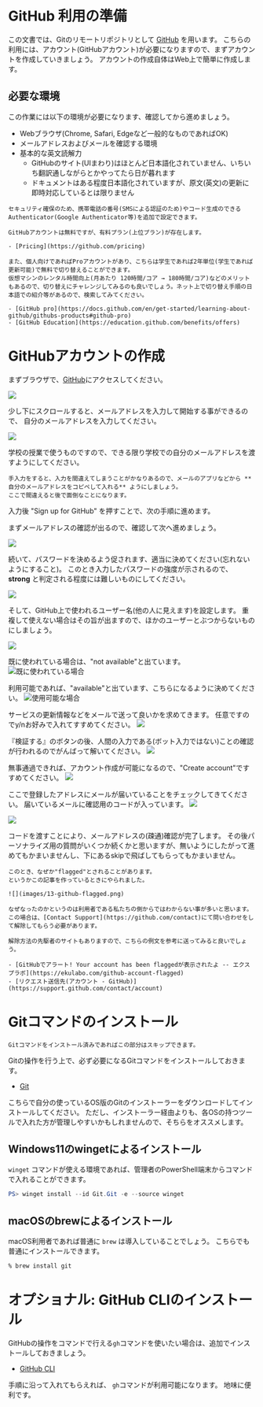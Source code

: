 # GitHub 利用の準備

この文書では、Gitのリモートリポジトリとして [GitHub](https://github.com/) を用います。
こちらの利用には、アカウント(GitHubアカウント)が必要になりますので、まずアカウントを作成していきましょう。
アカウントの作成自体はWeb上で簡単に作成します。

## 必要な環境

この作業には以下の環境が必要になります、確認してから進めましょう。

- Webブラウザ(Chrome, Safari, Edgeなど一般的なものであればOK)
- メールアドレスおよびメールを確認する環境
- 基本的な英文読解力
    - GitHubのサイト(UIまわり)はほとんど日本語化されていません、いちいち翻訳通しながらとかやってたら日が暮れます
    - ドキュメントはある程度日本語化されていますが、原文(英文)の更新に即時対応しているとは限りません


```{note}
セキュリティ確保のため、携帯電話の番号(SMSによる認証のため)やコード生成のできるAuthenticator(Google Authenticator等)を追加で設定できます。
```

```{note}
GitHubアカウントは無料ですが、有料プラン(上位プラン)が存在します。

- [Pricing](https://github.com/pricing)

また、個人向けであればProアカウントがあり、こちらは学生であれば2年単位(学生であれば更新可能)で無料で切り替えることができます。
仮想マシンのレンタル時間向上(月あたり 120時間/コア → 180時間/コア)などのメリットもあるので、切り替えにチャレンジしてみるのも良いでしょう。ネット上で切り替え手順の日本語での紹介等があるので、検索してみてください。

- [GitHub pro](https://docs.github.com/en/get-started/learning-about-github/githubs-products#github-pro)
- [GitHub Education](https://education.github.com/benefits/offers)

```

# GitHubアカウントの作成

まずブラウザで、[GitHub](https://github.com/)にアクセスしてください。

![](images/01-github-top.png)

少し下にスクロールすると、メールアドレスを入力して開始する事ができるので、
自分のメールアドレスを入力してください。

![](images/02-github-email.png)

学校の授業で使うものですので、できる限り学校での自分のメールアドレスを渡すようにしてください。

```{note}
手入力をすると、入力を間違えてしまうことがかなりあるので、メールのアプリなどから **自分のメールアドレスをコピペして入れる** ようにしましょう。
ここで間違えると後で面倒なことになります。
```

入力後 "Sign up for GitHub" を押すことで、次の手順に進めます。

まずメールアドレスの確認が出るので、確認して次へ進めましょう。

![](images/03-github-mailcheck.png)

続いて、パスワードを決めるよう促されます、適当に決めてください(忘れないようにすること)。
このとき入力したパスワードの強度が示されるので、 **strong** と判定される程度には難しいものにしてください。

![](images/04-github-passcheck.png)

そして、GitHub上で使われるユーザー名(他の人に見えます)を設定します。
重複して使えない場合はその旨が出ますので、ほかのユーザーとぶつからないものにしましょう。

![](images/05-github-username.png)


既に使われている場合は、"not available"と出ています。
![既に使われている場合](images/06-github-username-failed.png)

利用可能であれば、"available"と出ています、こちらになるように決めてください。
![使用可能な場合](images/07-github-username-ok.png)

サービスの更新情報などをメールで送って良いかを求めてきます。
任意ですのでy/nお好みで入れてすすめてください。
![](images/08-github-mailinfo.png)

『検証する』のボタンの後、人間の入力である(ボット入力ではない)ことの確認が行われるのでがんばって解いてください。
![](images/09-github-recapcha.png)

無事通過できれば、アカウント作成が可能になるので、"Create account"ですすめてください。
![](images/10-github-recapcha-ok.png)

ここで登録したアドレスにメールが届いていることをチェックしてきてください。
届いているメールに確認用のコードが入っています。
![](images/11-github-mailcheck.png)

![](images/12-github-code.png)

コードを渡すことにより、メールアドレスの(疎通)確認が完了します。
その後パーソナライズ用の質問がいくつか続くかと思いますが、無いようにしたがって進めてもかまいませんし、下にあるskipで飛ばしてもらってもかまいません。

```{note}
このとき、なぜか"flagged"とされることがあります。
というかこの記事を作っているときにやられました。

![](images/13-github-flagged.png)

なぜなったのかというのは利用者である私たちの側からではわからない事が多いと思います。
この場合は、[Contact Support](https://github.com/contact)にて問い合わせをして解除してもらう必要があります。

解除方法の先駆者のサイトもありますので、こちらの例文を参考に送ってみると良いでしょう。

- [GitHubでアラート! Your account has been flaggedが表示されたよ -- エクスプラボ](https://ekulabo.com/github-account-flagged)
- [リクエスト送信先(アカウント - GitHub)](https://support.github.com/contact/account)
```

# Gitコマンドのインストール

```{note}
Gitコマンドをインストール済みであればこの部分はスキップできます。
```

Gitの操作を行う上で、必ず必要になるGitコマンドをインストールしておきます。

- [Git](https://git-scm.com/)

こちらで自分の使っているOS版のGitのインストーラーをダウンロードしてインストールしてください。
ただし、インストーラー経由よりも、各OSの持つツールで入れた方が管理しやすいかもしれませんので、そちらをオススメします。

## Windows11のwingetによるインストール

`winget` コマンドが使える環境であれば、管理者のPowerShell端末からコマンドで入れることができます。

```ps1
PS> winget install --id Git.Git -e --source winget
```

## macOSのbrewによるインストール

macOS利用者であれば普通に `brew` は導入していることでしょう。
こちらでも普通にインストールできます。

```zsh
% brew install git
```

# オプショナル: GitHub CLIのインストール

GitHubの操作をコマンドで行える`gh`コマンドを使いたい場合は、追加でインストールしておきましょう。

- [GitHub CLI](https://cli.github.com/)

手順に沿って入れてもらえれば、 `gh`コマンドが利用可能になります。
地味に便利です。
